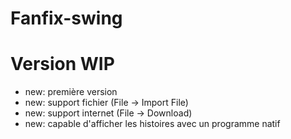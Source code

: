 # Fanfix-swing

# Version WIP

- new: première version
- new: support fichier (File -> Import File)
- new: support internet (File -> Download)
- new: capable d'afficher les histoires avec un programme natif

